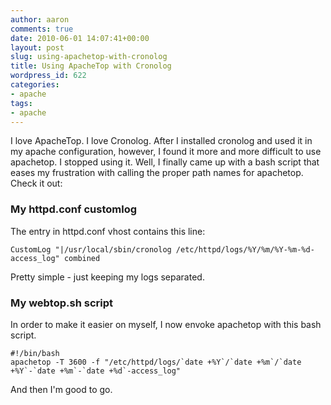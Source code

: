 ```yaml
---
author: aaron
comments: true
date: 2010-06-01 14:07:41+00:00
layout: post
slug: using-apachetop-with-cronolog
title: Using ApacheTop with Cronolog
wordpress_id: 622
categories:
- apache
tags:
- apache
---
```


I love ApacheTop.  I love Cronolog.  After I installed cronolog and used it in my apache configuration, however, I found it more and more difficult to use apachetop.  I stopped using it.  Well, I finally came up with a bash script that eases my frustration with calling the proper path names for apachetop.  Check it out:



### My httpd.conf customlog


The entry in httpd.conf vhost contains this line:

    
    
    CustomLog "|/usr/local/sbin/cronolog /etc/httpd/logs/%Y/%m/%Y-%m-%d-access_log" combined
    


Pretty simple - just keeping my logs separated.



### My webtop.sh script


In order to make it easier on myself, I now envoke apachetop with this bash script.

    
    
    #!/bin/bash
    apachetop -T 3600 -f "/etc/httpd/logs/`date +%Y`/`date +%m`/`date +%Y`-`date +%m`-`date +%d`-access_log"
    



And then I'm good to go.

